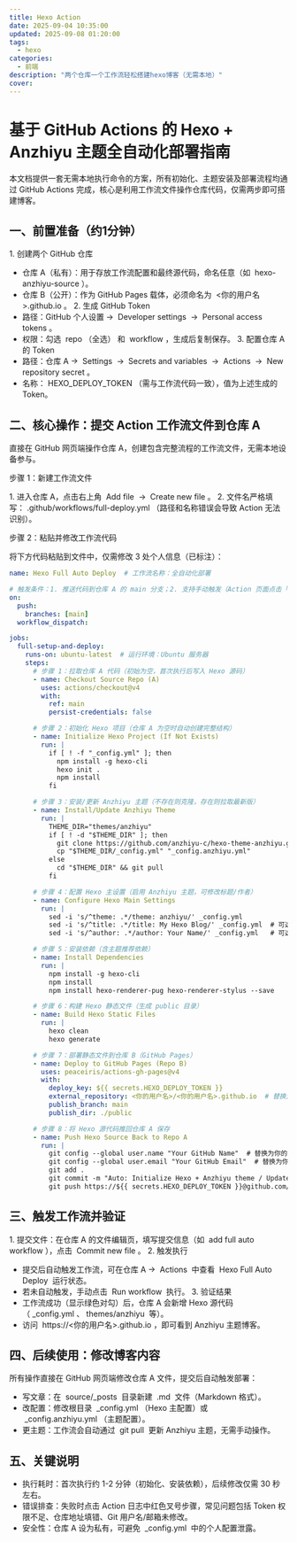 ```yaml
---
title: Hexo Action
date: 2025-09-04 10:35:00
updated: 2025-09-08 01:20:00
tags:
  - hexo
categories:
  - 前端
description: "两个仓库一个工作流轻松搭建hexo博客（无需本地）"
cover:
---
```


# 基于 GitHub Actions 的 Hexo + Anzhiyu 主题全自动化部署指南
 
本文档提供一套无需本地执行命令的方案，所有初始化、主题安装及部署流程均通过 GitHub Actions 完成，核心是利用工作流文件操作仓库代码，仅需两步即可搭建博客。
 
## 一、前置准备（约1分钟）
 
1. 创建两个 GitHub 仓库
- 仓库 A（私有）：用于存放工作流配置和最终源代码，命名任意（如  hexo-anzhiyu-source ）。
- 仓库 B（公开）：作为 GitHub Pages 载体，必须命名为  <你的用户名>.github.io 。
2. 生成 GitHub Token
- 路径：GitHub 个人设置 →  Developer settings  →  Personal access tokens 。
- 权限：勾选  repo （全选） 和  workflow ，生成后复制保存。
3. 配置仓库 A 的 Token
- 路径：仓库 A →  Settings  →  Secrets and variables  →  Actions  →  New repository secret 。
- 名称： HEXO_DEPLOY_TOKEN （需与工作流代码一致），值为上述生成的 Token。
 
## 二、核心操作：提交 Action 工作流文件到仓库 A
 
直接在 GitHub 网页端操作仓库 A，创建包含完整流程的工作流文件，无需本地设备参与。
 
步骤 1：新建工作流文件
 
1. 进入仓库 A，点击右上角  Add file  →  Create new file 。
2. 文件名严格填写： .github/workflows/full-deploy.yml （路径和名称错误会导致 Action 无法识别）。
 
步骤 2：粘贴并修改工作流代码
 
将下方代码粘贴到文件中，仅需修改 3 处个人信息（已标注）：
 
```yaml    
name: Hexo Full Auto Deploy  # 工作流名称：全自动化部署

# 触发条件：1. 推送代码到仓库 A 的 main 分支；2. 支持手动触发（Action 页面点击「Run workflow」）
on:
  push:
    branches: [main]
  workflow_dispatch:

jobs:
  full-setup-and-deploy:
    runs-on: ubuntu-latest  # 运行环境：Ubuntu 服务器
    steps:
      # 步骤 1：拉取仓库 A 代码（初始为空，首次执行后写入 Hexo 源码）
      - name: Checkout Source Repo (A)
        uses: actions/checkout@v4
        with:
          ref: main
          persist-credentials: false

      # 步骤 2：初始化 Hexo 项目（仓库 A 为空时自动创建完整结构）
      - name: Initialize Hexo Project (If Not Exists)
        run: |
          if [ ! -f "_config.yml" ]; then
            npm install -g hexo-cli
            hexo init .
            npm install
          fi

      # 步骤 3：安装/更新 Anzhiyu 主题（不存在则克隆，存在则拉取最新版）
      - name: Install/Update Anzhiyu Theme
        run: |
          THEME_DIR="themes/anzhiyu"
          if [ ! -d "$THEME_DIR" ]; then
            git clone https://github.com/anzhiyu-c/hexo-theme-anzhiyu.git "$THEME_DIR"
            cp "$THEME_DIR/_config.yml" "_config.anzhiyu.yml"
          else
            cd "$THEME_DIR" && git pull
          fi

      # 步骤 4：配置 Hexo 主设置（启用 Anzhiyu 主题，可修改标题/作者）
      - name: Configure Hexo Main Settings
        run: |
          sed -i 's/^theme: .*/theme: anzhiyu/' _config.yml
          sed -i 's/^title: .*/title: My Hexo Blog/' _config.yml  # 可选：修改博客标题
          sed -i 's/^author: .*/author: Your Name/' _config.yml   # 可选：修改作者名

      # 步骤 5：安装依赖（含主题推荐依赖）
      - name: Install Dependencies
        run: |
          npm install -g hexo-cli
          npm install
          npm install hexo-renderer-pug hexo-renderer-stylus --save

      # 步骤 6：构建 Hexo 静态文件（生成 public 目录）
      - name: Build Hexo Static Files
        run: |
          hexo clean
          hexo generate

      # 步骤 7：部署静态文件到仓库 B（GitHub Pages）
      - name: Deploy to GitHub Pages (Repo B)
        uses: peaceiris/actions-gh-pages@v4
        with:
          deploy_key: ${{ secrets.HEXO_DEPLOY_TOKEN }}
          external_repository: <你的用户名>/<你的用户名>.github.io  # 替换为仓库 B 地址（例：zhangsan/zhangsan.github.io）
          publish_branch: main
          publish_dir: ./public

      # 步骤 8：将 Hexo 源代码推回仓库 A 保存
      - name: Push Hexo Source Back to Repo A
        run: |
          git config --global user.name "Your GitHub Name"  # 替换为你的 GitHub 用户名
          git config --global user.email "Your GitHub Email"  # 替换为你的 GitHub 绑定邮箱
          git add .
          git commit -m "Auto: Initialize Hexo + Anzhiyu theme / Update source" || echo "No changes to commit"
          git push https://${{ secrets.HEXO_DEPLOY_TOKEN }}@github.com/<你的用户名>/<仓库 A 名称>.git main  # 替换为仓库 A 地址（例：zhangsan/hexo-anzhiyu-source）
```
 
## 三、触发工作流并验证
 
1. 提交文件：在仓库 A 的文件编辑页，填写提交信息（如  add full auto workflow ），点击  Commit new file 。
2. 触发执行
- 提交后自动触发工作流，可在仓库 A →  Actions  中查看  Hexo Full Auto Deploy  运行状态。
- 若未自动触发，手动点击  Run workflow  执行。
3. 验证结果
- 工作流成功（显示绿色对勾）后，仓库 A 会新增 Hexo 源代码（ _config.yml 、 themes/anzhiyu  等）。
- 访问  https://<你的用户名>.github.io ，即可看到 Anzhiyu 主题博客。

## 四、后续使用：修改博客内容
 
所有操作直接在 GitHub 网页端修改仓库 A 文件，提交后自动触发部署：
 
- 写文章：在  source/_posts  目录新建  .md  文件（Markdown 格式）。
- 改配置：修改根目录  _config.yml （Hexo 主配置）或  _config.anzhiyu.yml （主题配置）。
- 更主题：工作流会自动通过  git pull  更新 Anzhiyu 主题，无需手动操作。
 
## 五、关键说明
 
- 执行耗时：首次执行约 1-2 分钟（初始化、安装依赖），后续修改仅需 30 秒左右。
- 错误排查：失败时点击 Action 日志中红色叉号步骤，常见问题包括 Token 权限不足、仓库地址填错、Git 用户名/邮箱未修改。
- 安全性：仓库 A 设为私有，可避免  _config.yml  中的个人配置泄露。
